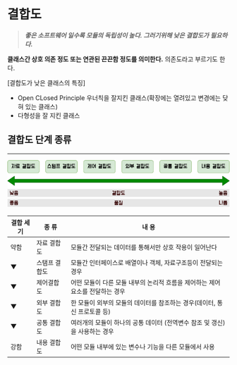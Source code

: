 # 결합도
> ***좋은 소프트웨어 일수록 모듈의 독립성이 높다. 그러기위해 낮은 결합도가 필요하다.***

**클래스간 상호 의존 정도 또는 연관된 끈끈함 정도를 의미한다.** 의존도라고 부르기도 한다.  

[결합도가 낮은 클래스의 특징]
* Open CLosed Principle 우너칙을 잘지킨 클래스(확장에는 열려있고 변경에는 닺혀 있는 클래스)
* 다형성을 잘 지킨 클래스

## 결합도 단계 종류
---  
![결합도](/SoftWare_Design/Images/%EA%B2%B0%ED%95%A9%EB%8F%84.png)

| 결합 세기|종 류|내 용|
|---|---|---|
| 약함|자료 결합도 |모듈간 전달되는 데이터를 통해서만 상호 작용이 일어난다|
|▼|스탬프 결합도|모듈간 인터페이스로 배열이나 객체, 자료구조등이 전달되는 경우|
|▼|제어결합도|어떤 모듈이 다른 모듈 내부의 논리적 흐름을 제어하는 제어 요소를 전달하는 경우|
|▼|외부 결합도|한 모듈이 외부의 모듈의 데이터를 참조하는 경우(데이터, 통신 프로토콜 등)|
|▼|공통 결합도|여러개의 모듈이 하나의 공통 데이터 (전역변수 참조 및 갱신)을 사용하는 경우|
|강함|내용 결합도|어떤 모듈 내부에 있는 변수나 기능을 다른 모듈에서 사용|
